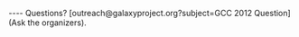 <br /><br />
<div class='center'>
----
Questions? [outreach@galaxyproject.org?subject=GCC 2012 Question](Ask the organizers).
</div>
